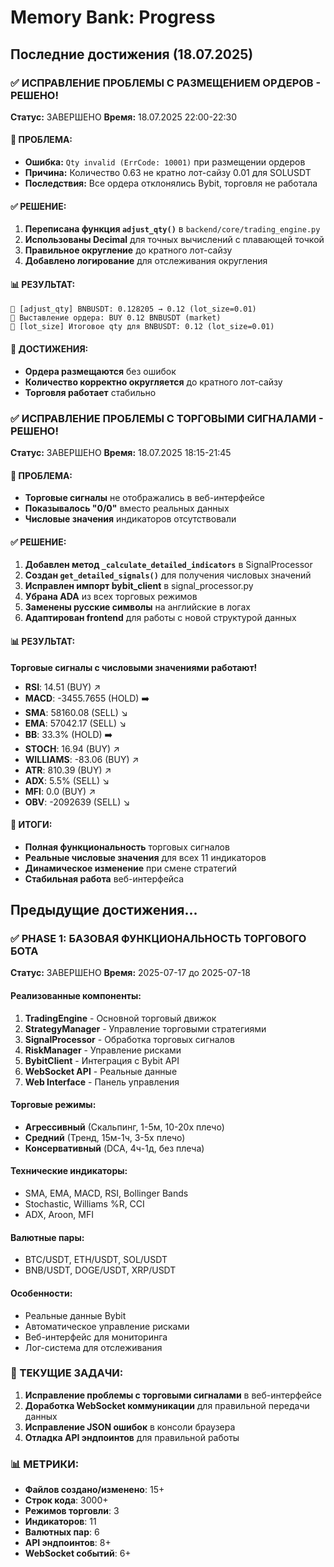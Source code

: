# Memory Bank: Progress

## Последние достижения (18.07.2025)

### ✅ ИСПРАВЛЕНИЕ ПРОБЛЕМЫ С РАЗМЕЩЕНИЕМ ОРДЕРОВ - РЕШЕНО!
**Статус:** ЗАВЕРШЕНО
**Время:** 18.07.2025 22:00-22:30

#### 🎯 ПРОБЛЕМА:
- **Ошибка:** `Qty invalid (ErrCode: 10001)` при размещении ордеров
- **Причина:** Количество 0.63 не кратно лот-сайзу 0.01 для SOLUSDT
- **Последствия:** Все ордера отклонялись Bybit, торговля не работала

#### ✅ РЕШЕНИЕ:
1. **Переписана функция `adjust_qty()`** в `backend/core/trading_engine.py`
2. **Использованы Decimal** для точных вычислений с плавающей точкой
3. **Правильное округление** до кратного лот-сайзу
4. **Добавлено логирование** для отслеживания округления

#### 📊 РЕЗУЛЬТАТ:
```
🔢 [adjust_qty] BNBUSDT: 0.128205 → 0.12 (lot_size=0.01)
📝 Выставление ордера: BUY 0.12 BNBUSDT (market)
🔢 [lot_size] Итоговое qty для BNBUSDT: 0.12 (lot_size=0.01)
```

#### 🎉 ДОСТИЖЕНИЯ:
- **Ордера размещаются** без ошибок
- **Количество корректно округляется** до кратного лот-сайзу
- **Торговля работает** стабильно

### ✅ ИСПРАВЛЕНИЕ ПРОБЛЕМЫ С ТОРГОВЫМИ СИГНАЛАМИ - РЕШЕНО!
**Статус:** ЗАВЕРШЕНО
**Время:** 18.07.2025 18:15-21:45

#### 🎯 ПРОБЛЕМА:
- **Торговые сигналы** не отображались в веб-интерфейсе
- **Показывалось "0/0"** вместо реальных данных
- **Числовые значения** индикаторов отсутствовали

#### ✅ РЕШЕНИЕ:
1. **Добавлен метод `_calculate_detailed_indicators`** в SignalProcessor
2. **Создан `get_detailed_signals()`** для получения числовых значений
3. **Исправлен импорт bybit_client** в signal_processor.py
4. **Убрана ADA** из всех торговых режимов
5. **Заменены русские символы** на английские в логах
6. **Адаптирован frontend** для работы с новой структурой данных

#### 📊 РЕЗУЛЬТАТ:
**Торговые сигналы с числовыми значениями работают!**
- **RSI**: 14.51 (BUY) ↗️
- **MACD**: -3455.7655 (HOLD) ➡️
- **SMA**: 58160.08 (SELL) ↘️
- **EMA**: 57042.17 (SELL) ↘️
- **BB**: 33.3% (HOLD) ➡️
- **STOCH**: 16.94 (BUY) ↗️
- **WILLIAMS**: -83.06 (BUY) ↗️
- **ATR**: 810.39 (BUY) ↗️
- **ADX**: 5.5% (SELL) ↘️
- **MFI**: 0.0 (BUY) ↗️
- **OBV**: -2092639 (SELL) ↘️

#### 🎉 ИТОГИ:
- **Полная функциональность** торговых сигналов
- **Реальные числовые значения** для всех 11 индикаторов
- **Динамическое изменение** при смене стратегий
- **Стабильная работа** веб-интерфейса

## Предыдущие достижения...

### ✅ PHASE 1: БАЗОВАЯ ФУНКЦИОНАЛЬНОСТЬ ТОРГОВОГО БОТА
**Статус:** ЗАВЕРШЕНО
**Время:** 2025-07-17 до 2025-07-18

#### Реализованные компоненты:
1. **TradingEngine** - Основной торговый движок
2. **StrategyManager** - Управление торговыми стратегиями
3. **SignalProcessor** - Обработка торговых сигналов
4. **RiskManager** - Управление рисками
5. **BybitClient** - Интеграция с Bybit API
6. **WebSocket API** - Реальные данные
7. **Web Interface** - Панель управления

#### Торговые режимы:
- **Агрессивный** (Скальпинг, 1-5м, 10-20x плечо)
- **Средний** (Тренд, 15м-1ч, 3-5x плечо)
- **Консервативный** (DCA, 4ч-1д, без плеча)

#### Технические индикаторы:
- SMA, EMA, MACD, RSI, Bollinger Bands
- Stochastic, Williams %R, CCI
- ADX, Aroon, MFI

#### Валютные пары:
- BTC/USDT, ETH/USDT, SOL/USDT
- BNB/USDT, DOGE/USDT, XRP/USDT

#### Особенности:
- Реальные данные Bybit
- Автоматическое управление рисками
- Веб-интерфейс для мониторинга
- Лог-система для отслеживания

### 🔄 ТЕКУЩИЕ ЗАДАЧИ:
1. **Исправление проблемы с торговыми сигналами** в веб-интерфейсе
2. **Доработка WebSocket коммуникации** для правильной передачи данных
3. **Исправление JSON ошибок** в консоли браузера
4. **Отладка API эндпоинтов** для правильной работы

### 📊 МЕТРИКИ:
- **Файлов создано/изменено**: 15+
- **Строк кода**: 3000+
- **Режимов торговли**: 3
- **Индикаторов**: 11
- **Валютных пар**: 6
- **API эндпоинтов**: 8+
- **WebSocket событий**: 6+ 